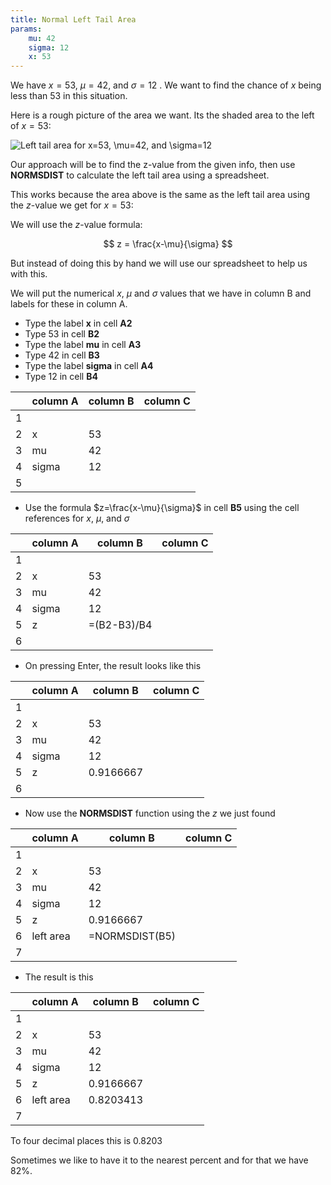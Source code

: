 ```yaml
---
title: Normal Left Tail Area
params:
    mu: 42
    sigma: 12
    x: 53
---
```




We have $x = 53$, $\mu = 42$, and $\sigma = 12$ . We want to find
the chance of $x$ being less than $53$ in this situation.

Here is a rough picture of the area we want. Its the shaded area to the left of
$x=53$: 



![Left tail area for $x=53$, $\mu=42$, and $\sigma=12$](https://statplosion-api-x5isouofzq-uk.a.run.app/lefttail?x=53&mu=42&sigma=12)

Our approach will be to find the z-value from the given info, then use
**NORMSDIST** to calculate the left tail area using a spreadsheet.

This works because the area above is the same as the left tail area using 
the $z$-value we get for $x=53$:



We will use the $z$-value formula: 

$$
z = \frac{x-\mu}{\sigma}
$$

But instead of doing this by hand we will use our spreadsheet to help us with this.

We will put the numerical $x$, $\mu$ and $\sigma$ values that we have in column
B and labels for these in column A.  

- Type the label **x** in cell **A2** 
- Type $53$ in cell **B2** 
- Type the label **mu** in cell **A3** 
- Type $42$ in cell **B3** 
- Type the label **sigma** in cell **A4** 
- Type $12$ in cell **B4** 

|     |    column A    |    column B    |    column C    |
|-----|----------------|----------------|----------------|
|  1  |                |                |                |
|  2  |      x         |   53        |                |
|  3  |      mu        |   42       |                |
|  4  |      sigma     |   12    |                |
|  5  |                |                |                |


- Use the formula $z=\frac{x-\mu}{\sigma}$ in cell **B5** using the cell
  references for $x$, $\mu$, and $\sigma$ 

|     |    column A    |    column B    |    column C    | 
|-----|----------------|----------------|----------------|
|  1  |                |                |                |
|  2  |      x         |   53        |                |
|  3  |      mu        |   42       |                |
|  4  |      sigma     |   12    |                |
|  5  |      z         | =(B2-B3)/B4    |                |
|  6  |                |                |                |

- On pressing Enter, the result looks like this 

|     |    column A    |    column B    |    column C    | 
|-----|----------------|----------------|----------------|
|  1  |                |                |                |
|  2  |      x         |   53        |                |
|  3  |      mu        |   42       |                |
|  4  |      sigma     |   12    |                |
|  5  |      z         |   0.9166667        |                |
|  6  |                |                |                | 


- Now use the **NORMSDIST** function using the $z$ we just found

|     |    column A    |    column B    |    column C    |    
|-----|----------------|----------------|----------------|
|  1  |                |                |                | 
|  2  |      x         |   53        |                |
|  3  |      mu        |   42       |                |
|  4  |      sigma     |   12    |                |
|  5  |      z         |   0.9166667        |                |
|  6  |     left area  | =NORMSDIST(B5) |                |
|  7  |                |                |                |

- The result is this 

|     |    column A    |    column B    |    column C    |   
|-----|----------------|----------------|----------------|
|  1  |                |                |                |
|  2  |      x         |   53        |                |
|  3  |      mu        |   42       |                |
|  4  |      sigma     |   12    |                |
|  5  |      z         |   0.9166667        |                |
|  6  |     left area  |   0.8203413     |                |
|  7  |                |                |                |

To four decimal places this is $0.8203$

Sometimes we like to have it to the nearest percent and for that we have 
$82\%$.
